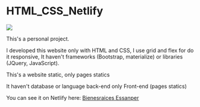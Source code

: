 # HTML_CSS_Netlify
![](https://pixelswap.fr/thumbs/1300x500c/2018-09/netlify-static.jpg)


This's a personal project.

I developed this website only with HTML and CSS, I use grid and flex for do it responsive, It haven't frameworks (Bootstrap, materialize) or libraries (JQuery, JavaScript).

This's a website static, only pages statics 

It haven't database or language back-end only Front-end (pages statics)

You can see it on Netlify here:
<a href="https://bienesraices-essanper.netlify.com/" target="_blank">Bienesraices Essanper</a>


